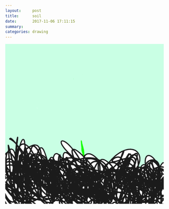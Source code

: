 ```yaml
---
layout:     post
title:      soil
date:       2017-11-06 17:11:15
summary:    
categories: drawing
---
```

![soil](/images/diary/soil.png ".")
